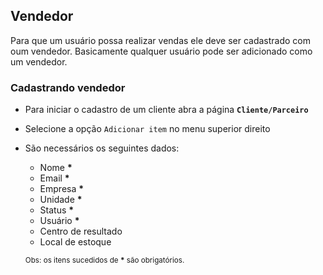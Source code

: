 ## Vendedor

Para que um usuário possa realizar vendas ele deve ser cadastrado com oum vendedor.
Basicamente qualquer usuário pode ser adicionado como um vendedor.

### Cadastrando vendedor

- Para iniciar o cadastro de um cliente abra a página **`Cliente/Parceiro`**
- Selecione a opção `Adicionar item` no menu superior direito
- São necessários os seguintes dados:
  - Nome **\***
  - Email **\***
  - Empresa **\***
  - Unidade **\***
  - Status **\***
  - Usuário **\***
  - Centro de resultado
  - Local de estoque

  <sub>Obs: os itens sucedidos de **\*** são obrigatórios.</sub>
<br>